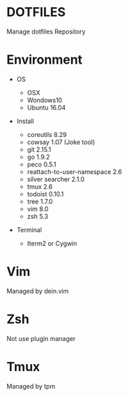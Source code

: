 # DOTFILES
Manage dotfiles Repository

# Environment
- OS
  - OSX
  - Wondows10
  - Ubuntu 16.04

- Install
  - coreutils 8.29
  - cowsay 1.07 (Joke tool)
  - git 2.15.1
  - go 1.9.2
  - peco 0.5.1
  - reattach-to-user-namespace 2.6
  - silver searcher 2.1.0
  - tmux 2.6
  - todoist 0.10.1
  - tree 1.7.0
  - vim 8.0
  - zsh 5.3

- Terminal
  - Iterm2 or Cygwin

# Vim
Managed by dein.vim

# Zsh
Not use plugin manager

# Tmux
Managed by tpm
